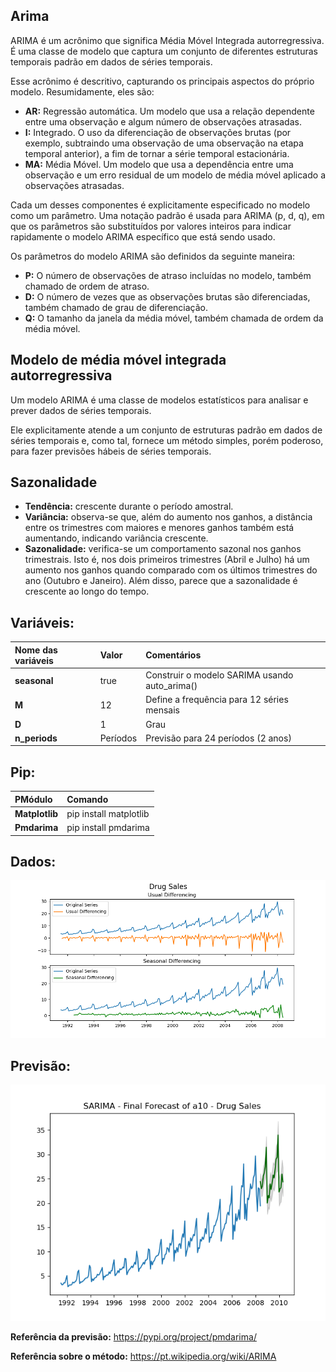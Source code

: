 Arima
--------------

ARIMA é um acrônimo que significa Média Móvel Integrada autorregressiva. É uma classe de modelo que captura um conjunto de diferentes estruturas temporais padrão em dados de séries temporais.

Esse acrônimo é descritivo, capturando os principais aspectos do próprio modelo. Resumidamente, eles são:
  - <b>AR:</b> Regressão automática. Um modelo que usa a relação dependente entre uma observação e algum número de observações atrasadas.
  - <b>I:</b> Integrado. O uso da diferenciação de observações brutas (por exemplo, subtraindo uma observação de uma observação na etapa temporal anterior), a fim de tornar a série temporal estacionária.
  - <b>MA:</b> Média Móvel. Um modelo que usa a dependência entre uma observação e um erro residual de um modelo de média móvel aplicado a observações atrasadas.

Cada um desses componentes é explicitamente especificado no modelo como um parâmetro. Uma notação padrão é usada para ARIMA (p, d, q), em que os parâmetros são substituídos por valores inteiros para indicar rapidamente o modelo ARIMA específico que está sendo usado.

Os parâmetros do modelo ARIMA são definidos da seguinte maneira:

  - <b>P:</b> O número de observações de atraso incluídas no modelo, também chamado de ordem de atraso.
  - <b>D:</b> O número de vezes que as observações brutas são diferenciadas, também chamado de grau de diferenciação.
  - <b>Q:</b> O tamanho da janela da média móvel, também chamada de ordem da média móvel.

Modelo de média móvel integrada autorregressiva
--------------

Um modelo ARIMA é uma classe de modelos estatísticos para analisar e prever dados de séries temporais.

Ele explicitamente atende a um conjunto de estruturas padrão em dados de séries temporais e, como tal, fornece um método simples, porém poderoso, para fazer previsões hábeis de séries temporais.

Sazonalidade
--------------

  - <b>Tendência:</b> crescente durante o período amostral.
  - <b>Variância:</b> observa-se que, além do aumento nos ganhos, a distância entre os trimestres com maiores e menores ganhos também está aumentando, indicando variância crescente.
  - <b>Sazonalidade:</b> verifica-se um comportamento sazonal nos ganhos trimestrais. Isto é, nos dois primeiros trimestres (Abril e Julho) há um aumento nos ganhos quando comparado com os últimos trimestres do ano (Outubro e Janeiro). Além disso, parece que a sazonalidade é crescente ao longo do tempo.

Variáveis:
--------------

|Nome das variáveis|Valor|Comentários|
|:--|:--|:--|
|**seasonal**|true|Construir o modelo SARIMA usando auto_arima()|
|**M**|12|Define a frequência para 12 séries mensais|
|**D**|1|Grau|
|**n_periods**|Períodos|Previsão para 24 períodos (2 anos)|

Pip:
--------------

|PMódulo|Comando|
|:--|:--|
|**Matplotlib**|pip install matplotlib|
|**Pmdarima**|pip install pmdarima|

## Dados:

<img src="https://raw.githubusercontent.com/vinhali/advanced_monitoring/master/arima/img/data.png">

## Previsão:

<img src="https://raw.githubusercontent.com/vinhali/advanced_monitoring/master/arima/img/arima.png">

<b>Referência da previsão:</b> https://pypi.org/project/pmdarima/

<b>Referência sobre o método:</b> https://pt.wikipedia.org/wiki/ARIMA
